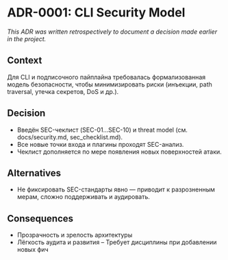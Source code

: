 # ADR-0001: CLI Security Model

_This ADR was written retrospectively to document a decision made earlier in the project._

## Context
Для CLI и подписочного пайплайна требовалась формализованная модель безопасности, чтобы минимизировать риски (инъекции, path traversal, утечка секретов, DoS и др.).

## Decision
- Введён SEC-чеклист (SEC-01...SEC-10) и threat model (см. docs/security.md, sec_checklist.md).
- Все новые точки входа и плагины проходят SEC-анализ.
- Чеклист дополняется по мере появления новых поверхностей атаки.

## Alternatives
- Не фиксировать SEC-стандарты явно — приводит к разрозненным мерам, сложно поддерживать и аудировать.

## Consequences
+ Прозрачность и зрелость архитектуры
+ Лёгкость аудита и развития
– Требует дисциплины при добавлении новых фич 